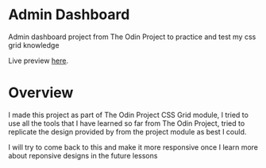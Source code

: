 # Admin Dashboard
Admin dashboard project from The Odin Project to practice and test my css grid knowledge

Live preview [here](https://a6ih.github.io/admin-dashboard/).

# Overview
I made this project as part of The Odin Project CSS Grid module, I tried to use all the tools that I have learned so far from The Odin Project, tried to replicate the design provided by from the project module as best I could.

I will try to come back to this and make it more responsive once I learn more about reponsive designs in the future lessons
